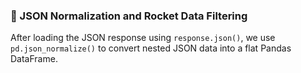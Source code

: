 ### 🚀 JSON Normalization and Rocket Data Filtering

After loading the JSON response using `response.json()`, we use `pd.json_normalize()` to convert nested JSON data into a flat Pandas DataFrame.

